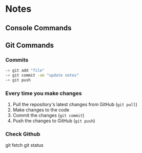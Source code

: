 # Notes

## Console Commands

## Git Commands

### Commits

```sh
-> git add "file"
-> git commit -am "update notes"
-> git push
```

### Every time you make changes

1. Pull the repository's latest changes from GitHub (`git pull`)
2. Make changes to the code
3. Commit the changes (`git commit`)
4. Push the changes to GitHub (`git push`)

### Check Github

git fetch
git status
